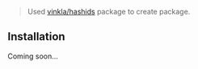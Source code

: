 > Used [vinkla/hashids](https://github.com/tymondesigns/jwt-auth) package to create package.


## Installation

Coming soon...
